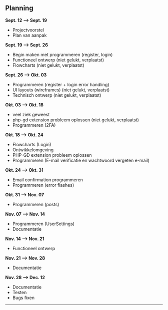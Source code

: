 ## Planning

**Sept. 12 --> Sept. 19**
- Projectvoorstel
- Plan van aanpak

**Sept. 19 --> Sept. 26**
- Begin maken met programmeren (register, login)
- Functioneel ontwerp (niet gelukt, verplaatst)
- Flowcharts (niet gelukt, verplaatst)

**Sept. 26 --> Okt. 03**
- Programmeren (register + login error handling)
- UI layouts (wireframes) (niet gelukt, verplaatst)
- Technisch ontwerp (niet gelukt, verplaatst)

**Okt. 03 --> Okt. 18**
- veel ziek geweest
- php-gd extension probleem oplossen (niet gelukt, verplaatst)
- Programmeren (2FA)

**Okt. 18 --> Okt. 24**
- Flowcharts (Login)
- Ontwikkelomgeving
- PHP-GD extension probleem oplossen
- Programmeren (E-mail verificatie en wachtwoord vergeten e-mail)

**Okt. 24 --> Okt. 31**
- Email confirmation programmeren
- Programmeren (error flashes)

**Okt. 31 --> Nov. 07**
- Programmeren (posts)

**Nov. 07 --> Nov. 14**

- Programmeren (UserSettings)
- Documentatie

**Nov. 14 --> Nov. 21**
- Functioneel ontwerp

**Nov. 21 --> Nov. 28**
- Documentatie

**Nov. 28 --> Dec. 12**
- Documentatie
- Testen
- Bugs fixen
---